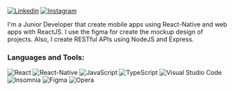 [![Linkedin](https://img.shields.io/badge/-LinkedIn-blue?style=flat&logo=Linkedin&logoColor=white&link=https://www.linkedin.com/in/rebeccamanzi/)](https://www.linkedin.com/in/mariosantos-dev/)
[![Instagram](https://img.shields.io/badge/-Instagram-C13584?style=flat&labelColor=C13584&logo=instagram&logoColor=white&link=https://www.instagram.com/codepwr/)](https://www.instagram.com/nevr001/)

I'm a Junior Developer that create mobile apps using React-Native and web apps with ReactJS. I use the figma for create the mockup design of projects. Also, I create RESTful APIs using NodeJS and Express.

### Languages and Tools:

![React](https://img.shields.io/badge/React-61dafb?style=flat-square&logo=React&logoColor=white)
![React-Native](https://img.shields.io/badge/React%20Native-61DAFB?style=flat-square&logo=React&logoColor=white)
![JavaScript](https://img.shields.io/badge/JavaScript-F7DF1E?style=flat-square&logo=JavaScript&logoColor=white)
![TypeScript](https://img.shields.io/badge/TypeScript-007ACC?style=flat-square&logo=TypeScript&logoColor=white)
![Visual Studio Code](https://img.shields.io/badge/Visual_Studio_Code-007ACC?style=flat-square&logo=Visual-Studio-Code&logoColor=white)
![Insomnia](https://img.shields.io/badge/Insomnia-5849BE?style=flat-square&logo=Insomnia&logoColor=white)
![Figma](https://img.shields.io/badge/Figma-F24E1E?style=flat-square&logo=Figma&logoColor=white)
![Opera](https://img.shields.io/badge/Opera-FF1B2D?style=flat-square&logo=Opera&logoColor=white)

